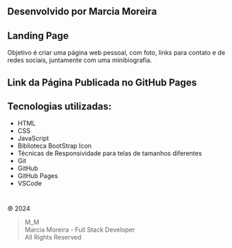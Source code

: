 
## Desenvolvido por Marcia Moreira

## Landing Page

Objetivo é criar uma página web pessoal, com foto, links para contato e de redes sociais, juntamente com uma minibiografia.

## Link da Página Publicada no GitHub Pages


## Tecnologias utilizadas:

- HTML
- CSS
- JavaScript
- Biblioteca BootStrap Icon
- Técnicas de Responsividade para telas de tamanhos diferentes
- Git
- GitHub
- GitHub Pages
- VSCode


#
&copysr; 2024  
> M_M  
Marcia Moreira - Full Stack Developer  
All Rights Reserved
